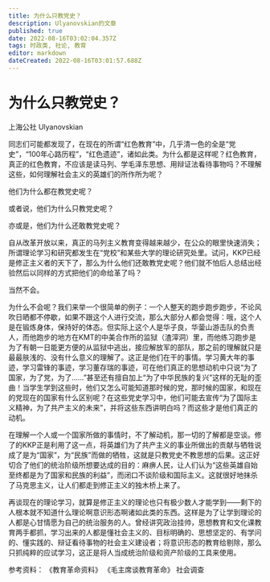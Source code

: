 ```yaml
---
title: 为什么只教党史？
description: Ulyanovskian的文章
published: true
date: 2022-08-16T03:02:04.357Z
tags: 时政类, 社论, 教育
editor: markdown
dateCreated: 2022-08-16T03:01:57.688Z
---
```


# 为什么只教党史？
上海公社 Ulyanovskian

同志们可能都发现了，在现在的所谓“红色教育”中，几乎清一色的全是“党史”，“100年心路历程”，“红色遗迹”，诸如此类。为什么都是这样呢？红色教育，真正的红色教育，不应该是读马列、学毛泽东思想、用辩证法看待事物吗？不理解这些，如何理解社会主义的英雄们的所作所为呢？

他们为什么都在教党史呢？

或者说，他们为什么只教党史呢？

亦或是，他们为什么还敢教党史呢？

自从改革开放以来，真正的马列主义教育变得越来越少，在公众的眼里快速消失；所谓理论学习和研究都发生在“党校”和某些大学的理论研究处里。试问，KKP已经是修正主义者的天下了，那么为什么他们还敢教党史呢？他们就不怕后人总结出经验然后以同样的方式把他们的命给革了吗？

当然不会。

为什么不会呢？我们来举一个很简单的例子：一个人整天的跑步跑步跑步，不论风吹日晒都不停歇，如果不跟这个人进行交流，那么大部分人都会觉得：哦，这个人是在锻炼身体，保持好的体态。但实际上这个人是华子良，华蓥山游击队的负责人，而他跑步的地方在KMT的中美合作所的监狱（渣滓洞）里，而他练习跑步是为了有朝一日能更方便的从监狱中逃出，接应解放军的部队，那之前的理解就只是最最肤浅的、没有什么意义的理解了。这正是他们在干的事情。学习黄大年的事迹，学习雷锋的事迹，学习董存瑞的事迹，可在他们真正的思想动机中只说“为了国家，为了党，为了……”甚至还有擅自加上“为了中华民族的复兴”这样的无耻的歪曲！当学生学到这些时，他们又怎么可能知道那时候的党，那时候的国家，和现在的党现在的国家有什么区别呢？在这些党史学习中，他们可能去宣传“为了国际主义精神，为了共产主义的未来”，并将这些东西讲明白吗？而这些才是他们真正的动机。

在理解一个人或一个国家所做的事情时，不了解动机，那一切的了解都是空谈。修了的KKP正是利用了这一点，将英雄们为了共产主义的事业所做出的贡献与牺牲说成了是为“国家”，为“民族”而做的牺牲，这就是只教党史不教思想的后果。这正好切合了他们的统治阶级所想要达成的目的：麻痹人民，让人们认为“这些英雄自始至终都是为了国家和民族的利益”，而闭口不谈阶级和国际主义。这就很好地抹杀了马克思主义，让人们都走到修正主义的独木桥上来了。

再谈现在的理论学习，就算是修正主义的理论也只有极少数人才能学到——剩下的人根本就不知道什么理论啊意识形态啊诸如此类的东西。这样是为了让学到理论的人都是心甘情愿为自己的统治服务的人。曾经讲究政治挂帅，思想教育和文化课教育两手都抓，学习出来的人都是懂社会主义的、目标明确的、思想坚定的、有学问的、懂实践的、辩证看待事物的社会主义建设者；将意识形态的教育给剔除，那么只抓纯粹的应试学习，这正是将人当成统治阶级和资产阶级的工具来使用。

参考资料：
《教育革命资料》
《毛主席谈教育革命》
社会调查
